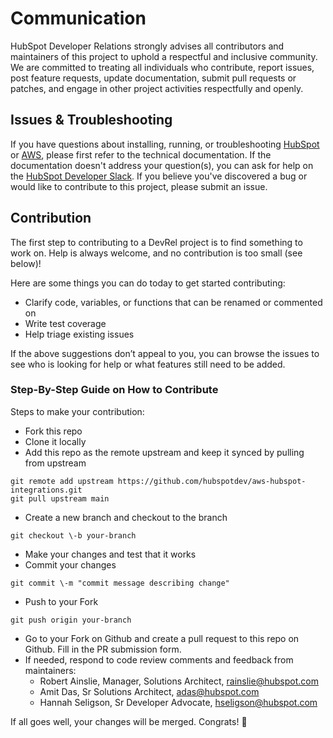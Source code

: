 # Communication

HubSpot Developer Relations strongly advises all contributors and maintainers of this project to uphold a respectful and inclusive community. We are committed to treating all individuals who contribute, report issues, post feature requests, update documentation, submit pull requests or patches, and engage in other project activities respectfully and openly.

## Issues & Troubleshooting

If you have questions about installing, running, or troubleshooting [HubSpot](https://developers.hubspot.com/docs/api/overview) or [AWS](https://docs.aws.amazon.com/), please first refer to the technical documentation. If the documentation doesn't address your question(s), you can ask for help on the [HubSpot Developer Slack](https://developers.hubspot.com/slack). If you believe you've discovered a bug or would like to contribute to this project, please submit an issue.

## Contribution

The first step to contributing to a DevRel project is to find something to work on. Help is always welcome, and no contribution is too small (see below)!

Here are some things you can do today to get started contributing:

*   Clarify code, variables, or functions that can be renamed or commented on
*   Write test coverage
*   Help triage existing issues

If the above suggestions don’t appeal to you, you can browse the issues to see who is looking for help or what features still need to be added. 

### Step-By-Step Guide on How to Contribute

Steps to make your contribution:

*   Fork this repo
*   Clone it locally
*   Add this repo as the remote upstream and keep it synced by pulling from upstream

```
git remote add upstream https://github.com/hubspotdev/aws-hubspot-integrations.git
git pull upstream main
```

*   Create a new branch and checkout to the branch
```
git checkout \-b your-branch  
```

*   Make your changes and test that it works
*   Commit your changes
```
git commit \-m "commit message describing change"
```

*   Push to your Fork
```
git push origin your-branch
```

*   Go to your Fork on Github and create a pull request to this repo on Github. Fill in the PR submission form.
*   If needed, respond to code review comments and feedback from maintainers:
     * Robert Ainslie, Manager, Solutions Architect, rainslie@hubspot.com
     * Amit Das, Sr Solutions Architect, adas@hubspot.com
     * Hannah Seligson, Sr Developer Advocate, hseligson@hubspot.com

If all goes well, your changes will be merged. Congrats! :clap:	
